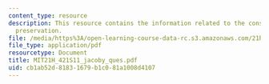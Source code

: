 ```yaml
---
content_type: resource
description: This resource contains the information related to the conservation and
  preservation.
file: /media/https%3A/open-learning-course-data-rc.s3.amazonaws.com/21h-421-introduction-to-environmental-history-spring-2011/cb1ab52d81831679b1c081a1008d4107_MIT21H_421S11_jacoby_ques.pdf
file_type: application/pdf
resourcetype: Document
title: MIT21H_421S11_jacoby_ques.pdf
uid: cb1ab52d-8183-1679-b1c0-81a1008d4107
---
```

